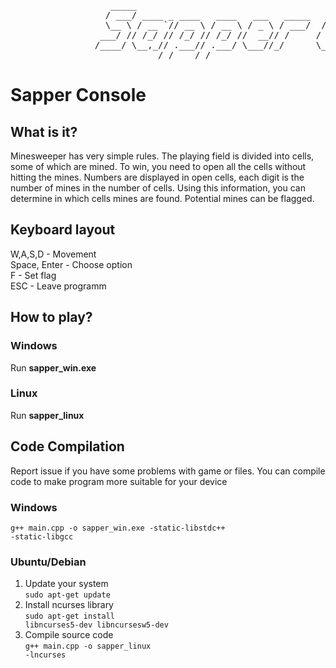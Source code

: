 <pre>
                   _____                                     ______                            __    
                  / ___/ ____ _ ____   ____   ___   _____   / ____/____   ____   _____ ____   / /___ 
                  \__ \ / __ `// __ \ / __ \ / _ \ / ___/  / /    / __ \ / __ \ / ___// __ \ / // _ \
                 ___/ // /_/ // /_/ // /_/ //  __// /     / /___ / /_/ // / / /(__  )/ /_/ // //  __/
                /____/ \__,_// .___// .___/ \___//_/      \____/ \____//_/ /_//____/ \____//_/ \___/ 
                            /_/    /_/                                                                   
</pre>
# Sapper Console
## What is it?
Minesweeper has very simple rules. The playing field is divided into cells, some of which are mined. To win, you need to open all the cells without hitting the mines. Numbers are displayed in open cells, each digit is the number of mines in the number of cells. Using this information, you can determine in which cells mines are found. Potential mines can be flagged.
## Keyboard layout
W,A,S,D         - Movement </br>
Space, Enter    - Choose option </br>
F               - Set flag  </br>
ESC             - Leave programm  </br>

## How to play?
### Windows
Run <strong>sapper_win.exe</strong>
### Linux
Run <strong>sapper_linux</strong>

## Code Compilation
Report issue if you have some problems with game or files. You can compile code to make program more suitable for your device
### Windows
<code>g++ main.cpp -o sapper_win.exe -static-libstdc++ -static-libgcc</code>
### Ubuntu/Debian
1. Update your system</br>
<code>sudo apt-get update</code>
2. Install ncurses library </br>
<code>sudo apt-get install libncurses5-dev libncursesw5-dev</code>
3. Compile source code</br>
<code>g++ main.cpp -o sapper_linux -lncurses</code>
